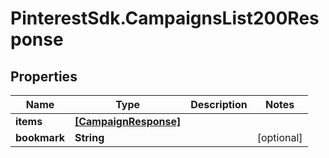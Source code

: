 # PinterestSdk.CampaignsList200Response

## Properties

Name | Type | Description | Notes
------------ | ------------- | ------------- | -------------
**items** | [**[CampaignResponse]**](CampaignResponse.md) |  | 
**bookmark** | **String** |  | [optional] 



